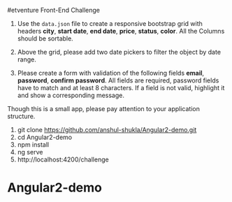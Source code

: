 

#etventure Front-End Challenge

1. Use the `data.json` file to create a responsive bootstrap grid with headers **city**, **start date**, **end date**, **price**, **status**, **color**.  All the Columns should be sortable.  

2. Above the grid, please add two date pickers to filter the object by date range.

3. Please create a form with validation of the following fields **email**, **password**, **confirm password**. All fields are required, password fields have to match and at least 8 characters. If a field is not valid, highlight it and show a corresponding message.

Though this is a small app, please pay attention to your application structure.

1. git clone  https://github.com/anshul-shukla/Angular2-demo.git 
2. cd Angular2-demo
3. npm install
4. ng serve
5. http://localhost:4200/challenge 


# Angular2-demo
